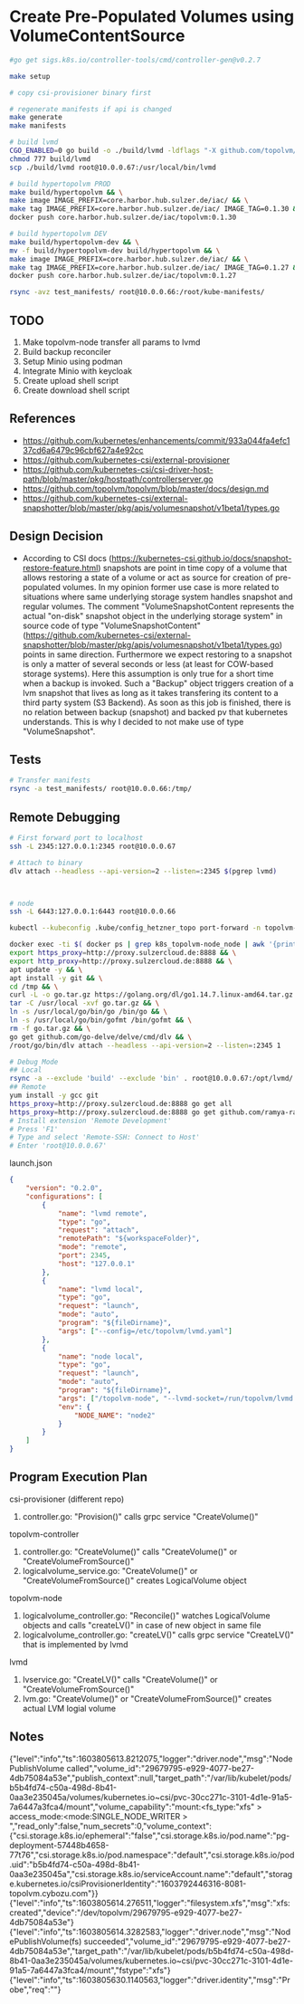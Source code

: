 # Create Pre-Populated Volumes using VolumeContentSource
``` bash
#go get sigs.k8s.io/controller-tools/cmd/controller-gen@v0.2.7

make setup
```


``` bash
# copy csi-provisioner binary first

# regenerate manifests if api is changed
make generate
make manifests

# build lvmd
CGO_ENABLED=0 go build -o ./build/lvmd -ldflags "-X github.com/topolvm/topolvm.Version=devel" ./pkg/lvmd && \
chmod 777 build/lvmd
scp ./build/lvmd root@10.0.0.67:/usr/local/bin/lvmd

# build hypertopolvm PROD
make build/hypertopolvm && \
make image IMAGE_PREFIX=core.harbor.hub.sulzer.de/iac/ && \
make tag IMAGE_PREFIX=core.harbor.hub.sulzer.de/iac/ IMAGE_TAG=0.1.30 && \
docker push core.harbor.hub.sulzer.de/iac/topolvm:0.1.30

# build hypertopolvm DEV
make build/hypertopolvm-dev && \
mv -f build/hypertopolvm-dev build/hypertopolvm && \
make image IMAGE_PREFIX=core.harbor.hub.sulzer.de/iac/ && \
make tag IMAGE_PREFIX=core.harbor.hub.sulzer.de/iac/ IMAGE_TAG=0.1.27 && \
docker push core.harbor.hub.sulzer.de/iac/topolvm:0.1.27

rsync -avz test_manifests/ root@10.0.0.66:/root/kube-manifests/
```

## TODO
1. Make topolvm-node transfer all params to lvmd
2. Build backup reconciler
3. Setup Minio using podman
4. Integrate Minio with keycloak
5. Create upload shell script
6. Create download shell script


## References
- https://github.com/kubernetes/enhancements/commit/933a044fa4efc137cd6a6479c96cbf627a4e92cc
- https://github.com/kubernetes-csi/external-provisioner
- https://github.com/kubernetes-csi/csi-driver-host-path/blob/master/pkg/hostpath/controllerserver.go
- https://github.com/topolvm/topolvm/blob/master/docs/design.md
- https://github.com/kubernetes-csi/external-snapshotter/blob/master/pkg/apis/volumesnapshot/v1beta1/types.go

## Design Decision
- According to CSI docs (https://kubernetes-csi.github.io/docs/snapshot-restore-feature.html) snapshots are point in time copy of a volume that allows restoring a state of a volume or act as source for creation of pre-populated volumes. In my opinion former use case is more related to situations where same underlying storage system handles snapshot and regular volumes. The comment "VolumeSnapshotContent represents the actual "on-disk" snapshot object in the underlying storage system" in source code of type "VolumeSnapshotContent" (https://github.com/kubernetes-csi/external-snapshotter/blob/master/pkg/apis/volumesnapshot/v1beta1/types.go) points in same direction. Furthermore we expect restoring to a snapshot is only a matter of several seconds or less (at least for COW-based storage systems). Here this assumption is only true for a short time when a backup is invoked. Such a "Backup" object triggers creation of a lvm snapshot that lives as long as it takes transfering its content to a third party system (S3 Backend). As soon as this job is finished, there is no relation between backup (snapshot) and backed pv that kubernetes understands. This is why I decided to not make use of type "VolumeSnapshot".


## Tests
``` bash
# Transfer manifests
rsync -a test_manifests/ root@10.0.0.66:/tmp/
```


## Remote Debugging
``` bash
# First forward port to localhost
ssh -L 2345:127.0.0.1:2345 root@10.0.0.67

# Attach to binary
dlv attach --headless --api-version=2 --listen=:2345 $(pgrep lvmd)



# node
ssh -L 6443:127.0.0.1:6443 root@10.0.0.66

kubectl --kubeconfig .kube/config_hetzner_topo port-forward -n topolvm-system pod/node-94698 2345:2345

docker exec -ti $( docker ps | grep k8s_topolvm-node_node | awk '{print $1}') bash
export https_proxy=http://proxy.sulzercloud.de:8888 && \
export http_proxy=http://proxy.sulzercloud.de:8888 && \
apt update -y && \
apt install -y git && \
cd /tmp && \
curl -L -o go.tar.gz https://golang.org/dl/go1.14.7.linux-amd64.tar.gz && \
tar -C /usr/local -xvf go.tar.gz && \
ln -s /usr/local/go/bin/go /bin/go && \
ln -s /usr/local/go/bin/gofmt /bin/gofmt && \
rm -f go.tar.gz && \
go get github.com/go-delve/delve/cmd/dlv && \
/root/go/bin/dlv attach --headless --api-version=2 --listen=:2345 1

# Debug Mode
## Local
rsync -a --exclude 'build' --exclude 'bin' . root@10.0.0.67:/opt/lvmd/
## Remote
yum install -y gcc git
https_proxy=http://proxy.sulzercloud.de:8888 go get all
https_proxy=http://proxy.sulzercloud.de:8888 go get github.com/ramya-rao-a/go-outline
# Install extension 'Remote Development'
# Press 'F1'
# Type and select 'Remote-SSH: Connect to Host'
# Enter 'root@10.0.0.67'

```
launch.json
``` json 
{
    "version": "0.2.0",
    "configurations": [
        {
            "name": "lvmd remote",
            "type": "go",
            "request": "attach",
            "remotePath": "${workspaceFolder}",
            "mode": "remote",
            "port": 2345,
            "host": "127.0.0.1"
        },
        {
            "name": "lvmd local",
            "type": "go",
            "request": "launch",
            "mode": "auto",
            "program": "${fileDirname}",
            "args": ["--config=/etc/topolvm/lvmd.yaml"]
        },
        {
            "name": "node local",
            "type": "go",
            "request": "launch",
            "mode": "auto",
            "program": "${fileDirname}",
            "args": ["/topolvm-node", "--lvmd-socket=/run/topolvm/lvmd.sock", "--csi-socket=/var/lib/kubelet/plugins/topolvm.cybozu.com/node/csi-topolvm.sock"],
            "env": {
                "NODE_NAME": "node2"
            }
        }
    ]
}

```

## Program Execution Plan
csi-provisioner (different repo)
1. controller.go: "Provision()" calls grpc service "CreateVolume()"


topolvm-controller
1. controller.go: "CreateVolume()" calls "CreateVolume()" or "CreateVolumeFromSource()"
2. logicalvolume_service.go: "CreateVolume()" or "CreateVolumeFromSource()" creates LogicalVolume object


topolvm-node
1. logicalvolume_controller.go: "Reconcile()" watches LogicalVolume objects and calls "createLV()" in case of new object in same file
2. logicalvolume_controller.go: "createLV()" calls grpc service "CreateLV()" that is implemented by lvmd


lvmd
1. lvservice.go: "CreateLV()" calls "CreateVolume()" or "CreateVolumeFromSource()"
2. lvm.go: "CreateVolume()" or "CreateVolumeFromSource()" creates actual LVM logial volume




## Notes
{"level":"info","ts":1603805613.8212075,"logger":"driver.node","msg":"NodePublishVolume called","volume_id":"29679795-e929-4077-be27-4db75084a53e","publish_context":null,"target_path":"/var/lib/kubelet/pods/b5b4fd74-c50a-498d-8b41-0aa3e235045a/volumes/kubernetes.io~csi/pvc-30cc271c-3101-4d1e-91a5-7a6447a3fca4/mount","volume_capability":"mount:<fs_type:\"xfs\" > access_mode:<mode:SINGLE_NODE_WRITER > ","read_only":false,"num_secrets":0,"volume_context":{"csi.storage.k8s.io/ephemeral":"false","csi.storage.k8s.io/pod.name":"pg-deployment-57448b4658-77t76","csi.storage.k8s.io/pod.namespace":"default","csi.storage.k8s.io/pod.uid":"b5b4fd74-c50a-498d-8b41-0aa3e235045a","csi.storage.k8s.io/serviceAccount.name":"default","storage.kubernetes.io/csiProvisionerIdentity":"1603792446316-8081-topolvm.cybozu.com"}}
{"level":"info","ts":1603805614.276511,"logger":"filesystem.xfs","msg":"xfs: created","device":"/dev/topolvm/29679795-e929-4077-be27-4db75084a53e"}
{"level":"info","ts":1603805614.3282583,"logger":"driver.node","msg":"NodePublishVolume(fs) succeeded","volume_id":"29679795-e929-4077-be27-4db75084a53e","target_path":"/var/lib/kubelet/pods/b5b4fd74-c50a-498d-8b41-0aa3e235045a/volumes/kubernetes.io~csi/pvc-30cc271c-3101-4d1e-91a5-7a6447a3fca4/mount","fstype":"xfs"}
{"level":"info","ts":1603805630.1140563,"logger":"driver.identity","msg":"Probe","req":""}
